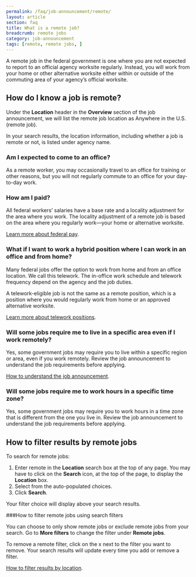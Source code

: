```yaml
---
permalink: /faq/job-announcement/remote/
layout: article
section: faq
title: What is a remote job?
breadcrumb: remote jobs
category: job-announcement
tags: [remote, remote jobs, ]
---
```


A remote job in the federal government is one where you are not expected to report to an official agency worksite regularly. Instead, you will work from your home or other alternative worksite either within or outside of the commuting area of your agency’s official worksite.  

## How do I know a job is remote?

Under the **Location** header in the **Overview** section of the job announcement, we will list the remote job location as Anywhere in the U.S. (remote job). 

In your search results, the location information, including whether a job is remote or not, is listed under agency name.  

### Am I expected to come to an office?  

As a remote worker, you may occasionally travel to an office for training or other reasons, but you will not regularly commute to an office for your day-to-day work.  

### How am I paid?  

All federal workers’ salaries have a base rate and a locality adjustment for the area where you work. The locality adjustment of a remote job is based on the area where you regularly work—your home or alternative worksite.  

[Learn more about federal pay](https://www.usajobs.gov/Help/working-in-government/pay-and-leave/).  

### What if I want to work a hybrid position where I can work in an office and from home?  

Many federal jobs offer the option to work from home and from an office location. We call this telework. The in-office work schedule and telework frequency depend on the agency and the job duties.  

A telework-eligible job is not the same as a remote position, which is a position where you would regularly work from home or an approved alternative worksite. 

[Learn more about telework positions](https://www.usajobs.gov/Help/working-in-government/telework/).  

### Will some jobs require me to live in a specific area even if I work remotely?  

Yes, some government jobs may require you to live within a specific region or area, even if you work remotely. Review the job announcement to understand the job requirements before applying.  

[How to understand the job announcement](https://www.usajobs.gov/Help/how-to/job-announcement/). 

### Will some jobs require me to work hours in a specific time zone? 

Yes, some government jobs may require you to work hours in a time zone that is different from the one you live in. Review the job announcement to understand the job requirements before applying. 

## How to filter results by remote jobs 

To search for remote jobs: 

1. Enter remote in the **Location** search box at the top of any page. You may have to click on the **Search** icon, at the top of the page, to display the **Location** box. 
2. Select from the auto-populated choices. 
3. Click **Search**. 

Your filter choice will display above your search results. 

###How to filter remote jobs using search filters 

You can choose to only show remote jobs or exclude remote jobs from your search. Go to **More filters** to change the filter under **Remote jobs**. 

To remove a remote filter, click on the x next to the filter you want to remove. Your search results will update every time you add or remove a filter. 

[How to filter results by location](https://www.usajobs.gov/Help/how-to/search/filters/location/). 

 

